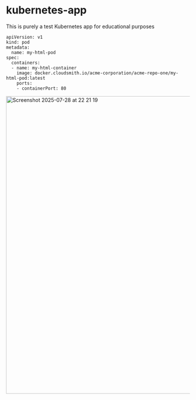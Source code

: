 # kubernetes-app
This is purely a test Kubernetes app for educational purposes

```
apiVersion: v1
kind: pod
metadata:
  name: my-html-pod
spec:
  containers:
  - name: my-html-container
    image: docker.cloudsmith.io/acme-corporation/acme-repo-one/my-html-pod:latest
    ports:
    - containerPort: 80
```

<img width="1492" height="813" alt="Screenshot 2025-07-28 at 22 21 19" src="https://github.com/user-attachments/assets/8505577c-e38c-4fe2-a9a9-9e53c7163460" />
